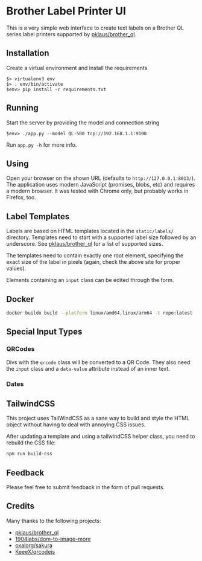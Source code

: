 # Brother Label Printer UI

This is a very simple web interface to create text labels on a Brother QL series label printers supported by [pklaus/brother_ql](https://github.com/pklaus/brother_ql).

## Installation

Create a virtual environment and install the requirements

    $> virtualenv3 env
    $> . env/bin/activate
    $env> pip install -r requirements.txt

## Running

Start the server by providing the model and connection string

    $env> ./app.py --model QL-500 tcp://192.168.1.1:9100

Run `app.py -h` for more info.

## Using

Open your browser on the shown URL (defaults to `http://127.0.0.1:8013/`). The application uses modern JavaScript (promises, blobs, etc) and requires a modern browser. It was tested with Chrome only, but probably works in Firefox, too.

## Label Templates

Labels are based on HTML templates located in the `static/labels/` directory. Templates need to start with a supported label size followed by an underscore. See [pklaus/brother_ql](https://github.com/pklaus/brother_ql) for a list of supported sizes.

The templates need to contain exactly one root element, specifying the exact size of the label in pixels (again, check the above site for proper values).

Elements containing an `input` class can be edited through the form.


## Docker
```bash
docker buildx build --platform linux/amd64,linux/arm64 -t repo:latest . --push
```

## Special Input Types

### QRCodes
Divs with the `qrcode` class will be converted to a QR Code. They also need the `input` class and a `data-value` attribute instead of an inner text.

### Dates

## TailwindCSS
This project uses TailWindCSS as a sane way to build and style the HTML object without having to deal with annoying CSS issues.

After updating a template and using a tailwindCSS helper class, you need to rebuild the CSS file:
```bash
npm run build-css
```

## Feedback

Please feel free to submit feedback in the form of pull requests.

## Credits

Many thanks to the following projects:

* [pklaus/brother_ql](https://github.com/pklaus/brother_ql)
* [1904labs/dom-to-image-more](https://github.com/1904labs/dom-to-image-more)
* [oxalorg/sakura](https://github.com/oxalorg/sakura)
* [KeeeX/qrcodejs](https://github.com/KeeeX/qrcodejs)
